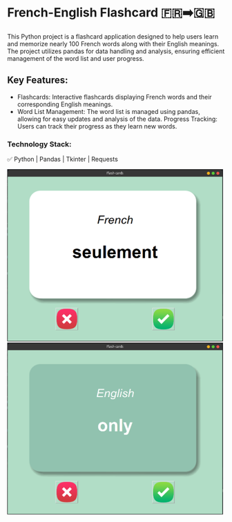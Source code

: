# French-English Flashcard  🇫🇷➡️🇬🇧
This Python project is a flashcard application designed to help users learn and memorize nearly 100 French words along with their English meanings. The project utilizes pandas for data handling and analysis, ensuring efficient management of the word list and user progress.

## Key Features:
- Flashcards: Interactive flashcards displaying French words and their corresponding English meanings.
- Word List Management: The word list is managed using pandas, allowing for easy updates and analysis of the data.
Progress Tracking: Users can track their progress as they learn new words.

### Technology Stack:
 ✅  Python | Pandas | Tkinter | Requests

<img src="./images/french.png" alt="login" width="500"/>
<img src="./images/english.png" alt="login" width="500"/>